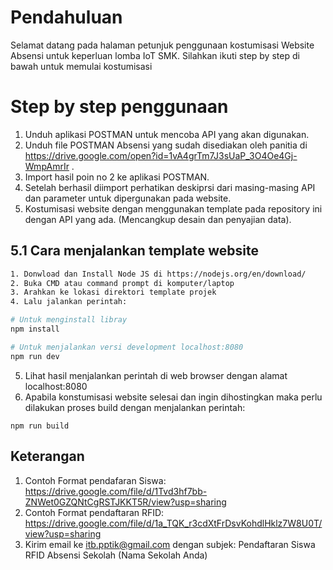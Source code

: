 # Pendahuluan

Selamat datang pada halaman petunjuk penggunaan kostumisasi Website Absensi untuk keperluan lomba IoT SMK. Silahkan ikuti step by step di bawah untuk memulai kostumisasi

# Step by step penggunaan

1. Unduh aplikasi POSTMAN untuk mencoba API yang akan digunakan.
2. Unduh file POSTMAN Absensi yang sudah disediakan oleh panitia di https://drive.google.com/open?id=1vA4grTm7J3sUaP_3O4Oe4Gj-WmpAmrIr .
3. Import hasil poin no 2 ke aplikasi POSTMAN.
4. Setelah berhasil diimport perhatikan deskiprsi dari masing-masing API dan parameter untuk dipergunakan pada website.
5. Kostumisasi website dengan menggunakan template pada repository ini dengan API yang ada. (Mencangkup desain dan penyajian data).

## 5.1 Cara menjalankan template website
``` bash
1. Donwload dan Install Node JS di https://nodejs.org/en/download/
2. Buka CMD atau command prompt di komputer/laptop
3. Arahkan ke lokasi direktori template projek 
4. Lalu jalankan perintah:

# Untuk menginstall libray
npm install

# Untuk menjalankan versi development localhost:8080
npm run dev

```
5. Lihat hasil menjalankan perintah di web browser dengan alamat localhost:8080
6. Apabila konstumisasi website selesai dan ingin dihostingkan maka perlu dilakukan proses build dengan menjalankan perintah:

```
npm run build
```

## Keterangan
1. Contoh Format pendafaran Siswa: https://drive.google.com/file/d/1Tvd3hf7bb-ZNWet0GZQNtCgRSTJKKT5R/view?usp=sharing
2. Contoh Format pendaftaran RFID:
https://drive.google.com/file/d/1a_TQK_r3cdXtFrDsvKohdlHklz7W8U0T/view?usp=sharing
3. Kirim email ke itb.pptik@gmail.com dengan subjek: Pendaftaran Siswa RFID Absensi Sekolah (Nama Sekolah Anda)